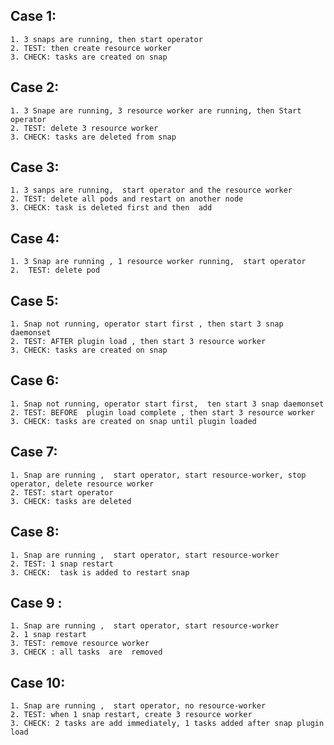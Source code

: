 ## Case 1: 
    1. 3 snaps are running, then start operator
    2. TEST: then create resource worker
    3. CHECK: tasks are created on snap 

## Case 2: 
    1. 3 Snape are running, 3 resource worker are running, then Start operator
    2. TEST: delete 3 resource worker
    3. CHECK: tasks are deleted from snap

## Case 3: 
    1. 3 sanps are running,  start operator and the resource worker
    2. TEST: delete all pods and restart on another node
    3. CHECK: task is deleted first and then  add 

## Case 4: 
    1. 3 Snap are running , 1 resource worker running,  start operator
    2.  TEST: delete pod

## Case 5:
    1. Snap not running, operator start first , then start 3 snap daemonset
    2. TEST: AFTER plugin load , then start 3 resource worker
    3. CHECK: tasks are created on snap 


## Case 6:
    1. Snap not running, operator start first,  ten start 3 snap daemonset
    2. TEST: BEFORE  plugin load complete , then start 3 resource worker
    3. CHECK: tasks are created on snap until plugin loaded


## Case 7:
    1. Snap are running ,  start operator, start resource-worker, stop operator, delete resource worker
    2. TEST: start operator
    3. CHECK: tasks are deleted  

## Case 8:
    1. Snap are running ,  start operator, start resource-worker
    2. TEST: 1 snap restart
    3. CHECK:  task is added to restart snap


## Case 9 :
    1. Snap are running ,  start operator, start resource-worker
    2. 1 snap restart
    3. TEST: remove resource worker
    3. CHECK : all tasks  are  removed 
    
   
## Case 10:
    1. Snap are running ,  start operator, no resource-worker
    2. TEST: when 1 snap restart, create 3 resource worker
    3. CHECK: 2 tasks are add immediately, 1 tasks added after snap plugin load